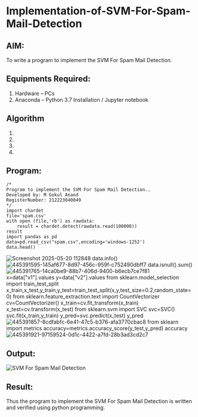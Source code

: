 # Implementation-of-SVM-For-Spam-Mail-Detection

## AIM:
To write a program to implement the SVM For Spam Mail Detection.

## Equipments Required:
1. Hardware – PCs
2. Anaconda – Python 3.7 Installation / Jupyter notebook

## Algorithm
1. 
2. 
3. 
4. 

## Program:
```
/*
Program to implement the SVM For Spam Mail Detection..
Developed by: M Gokul Anand
RegisterNumber: 212223040049
*/
import chardet
file='spam.csv'
with open (file,'rb') as rawdata:
    result = chardet.detect(rawdata.read(100000))
result
import pandas as pd
data=pd.read_csv("spam.csv",encoding='windows-1252')
data.head()
```
![Screenshot 2025-05-20 112848](https://github.com/user-attachments/assets/679a728e-b6eb-4f73-83e2-fa999a1c8195)
data.info()
![445391595-145af677-8d97-456c-959f-c752490dbff7](https://github.com/user-attachments/assets/c6ab109e-4fde-46e7-bf5e-f2f5406c93b5)
data.isnull().sum()
![445391765-14ca0be9-88b7-406d-9400-b6ecb7ce7f81](https://github.com/user-attachments/assets/7e27682c-7ce2-4d83-b78b-b8d26ca604d3)
x=data["v1"].values
y=data["v2"].values
from sklearn.model_selection import train_test_split
x_train,x_test,y_train,y_test=train_test_split(x,y,test_size=0.2,random_state=0)
from sklearn.feature_extraction.text import CountVectorizer
cv=CountVectorizer()
x_train=cv.fit_transform(x_train)
x_test=cv.transform(x_test)
from sklearn.svm import SVC
svc=SVC()
svc.fit(x_train,y_train)
y_pred=svc.predict(x_test)
y_pred
![445391857-8cdfabfc-6e41-47c5-b376-afa3770cbac8](https://github.com/user-attachments/assets/e174cabe-085d-4333-bf01-cf6f28370912)
from sklearn import metrics
accuracy=metrics.accuracy_score(y_test,y_pred)
accuracy
![445391921-97159524-0d1c-4422-a7fd-28b3ad3cd2c7](https://github.com/user-attachments/assets/2bb599a4-800c-45a4-87e3-aeda51a9f09d)

## Output:
![SVM For Spam Mail Detection](sam.png)


## Result:
Thus the program to implement the SVM For Spam Mail Detection is written and verified using python programming.
